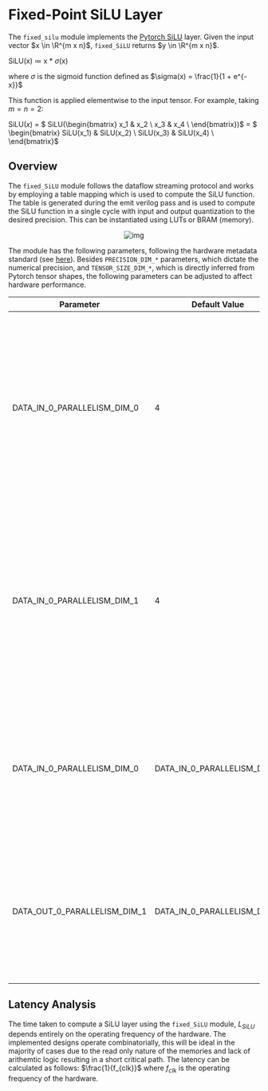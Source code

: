 
# Fixed-Point SiLU Layer

The `fixed_silu` module implements the [Pytorch SiLU](https://pytorch.org/docs/stable/generated/torch.nn.SiLU.html) layer. Given the input vector $x \in \R^{m x n}$, `fixed_SiLU` returns $y \in \R^{m x n}$. 

SiLU(x) $\coloneqq$ x * $\sigma$(x) 
  
where $\sigma$ is the sigmoid function defined as $\sigma(x) = \frac{1}{1 + e^{-x}}$

This function is applied elementwise to the input tensor. For example, taking $m = n = 2$:

SiLU($x$) = $ SiLU(\begin{bmatrix}
x_1 & x_2 \\
x_3 & x_4 \\
\end{bmatrix})$ = $ \begin{bmatrix} SiLU(x_1) & SiLU(x_2) \\
SiLU(x_3) & SiLU(x_4) \\
\end{bmatrix}$


## Overview

The `fixed_SiLU` module follows the dataflow streaming protocol and works by employing a table mapping which is used to compute the SiLU function. The table is generated during the emit verilog pass and is used to compute the SiLU function in a single cycle with input and output quantization to the desired precision. This can be instantiated using LUTs or BRAM (memory).

<p align="center">
  <img src="https://raw.githubusercontent.com/DeepWok/mase/main/machop/sphinx_docs/source/imgs/SiLU/fixed_SiLU.png" alt="img">
</p>

The module has the following parameters, following the hardware metadata standard (see [here](https://deepwok.github.io/mase/modules/api/analysis/add_metadata.html#add-hardware-metadata-analysis-pass)). Besides `PRECISION_DIM_*` parameters, which dictate the numerical precision, and `TENSOR_SIZE_DIM_*`, which is directly inferred from Pytorch tensor shapes, the following parameters can be adjusted to affect hardware performance.

| Parameter                    	| Default Value            	| Definition                                                                                                                                                                                                                                     	|
|------------------------------	|--------------------------	|------------------------------------------------------------------------------------------------------------------------------------------------------------------------------------------------------------------------------------------------	|
| DATA_IN_0_PARALLELISM_DIM_0  	| 4                        	| Number of elements per transaction at the input interface. Impacts the area usage by increasing the required FIFO length (only required with different input and output parallelisms)                                                                   |
| DATA_IN_0_PARALLELISM_DIM_1  	| 4                        	| Number of elements per transaction at the input interface. Impacts the area usage by increasing the required FIFO length (only required with different input and output parallelisms)                                                                      |
| DATA_IN_0_PARALLELISM_DIM_0  	| DATA_IN_0_PARALLELISM_DIM_0                        	| Number of elements per transaction at the output interface, this is what controls the number of read-only memories or LUTs that are instantiated.                                                                    |
| DATA_OUT_0_PARALLELISM_DIM_1       	| DATA_IN_0_PARALLELISM_DIM_1 	| Number of elements per transaction at the output interface, this is what controls the number of read-only memories or LUTs that are instantiated.                                                                                                                                     

## <a name="latency_analaysis"></a> Latency Analysis

The time taken to compute a SiLU layer using the `fixed_SiLU` module, $L_{SiLU}$ depends entirely on the operating frequency of the hardware. The implemented designs operate combinatorially, this will be ideal in the majority of cases due to the read only nature of the memories and lack of arithemtic logic resulting in a short critical path. The latency can be calculated as follows: $\frac{1}{f_{clk}}$ where $f_{clk}$ is the operating frequency of the hardware.